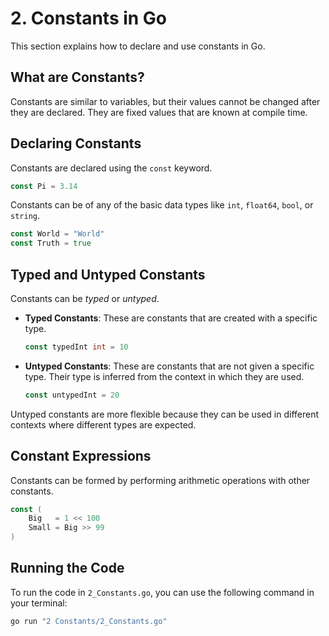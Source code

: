 
# 2. Constants in Go

This section explains how to declare and use constants in Go.

## What are Constants?

Constants are similar to variables, but their values cannot be changed after they are declared. They are fixed values that are known at compile time.

## Declaring Constants

Constants are declared using the `const` keyword.

```go
const Pi = 3.14
```

Constants can be of any of the basic data types like `int`, `float64`, `bool`, or `string`.

```go
const World = "World"
const Truth = true
```

## Typed and Untyped Constants

Constants can be *typed* or *untyped*.

- **Typed Constants**: These are constants that are created with a specific type.

  ```go
  const typedInt int = 10
  ```

- **Untyped Constants**: These are constants that are not given a specific type. Their type is inferred from the context in which they are used.

  ```go
  const untypedInt = 20
  ```

Untyped constants are more flexible because they can be used in different contexts where different types are expected.

## Constant Expressions

Constants can be formed by performing arithmetic operations with other constants.

```go
const (
    Big   = 1 << 100
    Small = Big >> 99
)
```

## Running the Code

To run the code in `2_Constants.go`, you can use the following command in your terminal:

```bash
go run "2 Constants/2_Constants.go"
```
